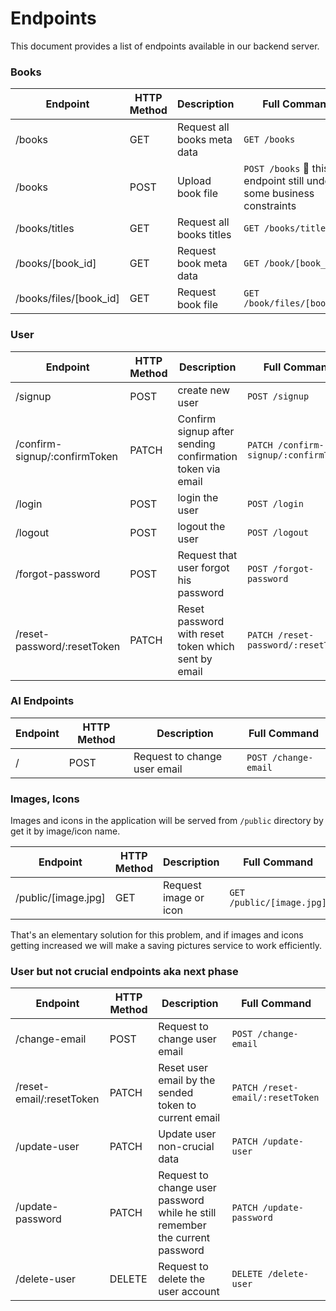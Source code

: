 # Endpoints

This document provides a list of endpoints available in our backend server.

### Books
| Endpoint | HTTP Method | Description | Full Command |
|----------|-------------|-------------|--------------|
| /books | GET | Request all books meta data | `GET /books` |
| /books | POST | Upload book file | `POST /books` 🚩 this endpoint still under some business constraints | 
| /books/titles | GET | Request all books titles | `GET /books/titles` |
| /books/[book_id] | GET | Request book meta data| `GET /book/[book_id]` |
| /books/files/[book_id] | GET | Request book file | `GET /book/files/[book_id]` |


### User
| Endpoint | HTTP Method | Description | Full Command |
|----------|-------------|-------------|--------------| 
| /signup | POST | create new user | `POST /signup` | 
| /confirm-signup/:confirmToken | PATCH | Confirm signup after sending confirmation token via email | `PATCH /confirm-signup/:confirmToken` | 
| /login | POST | login the user | `POST /login` | 
| /logout | POST | logout the user | `POST /logout` | 
| /forgot-password | POST | Request that user forgot his password | `POST /forgot-password` | 
| /reset-password/:resetToken | PATCH | Reset password with reset token which sent by email | `PATCH /reset-password/:resetToken` | 

### AI Endpoints 
| Endpoint | HTTP Method | Description | Full Command |
|----------|-------------|-------------|--------------| 
| / | POST | Request to change user email | `POST /change-email`| 

### Images, Icons
Images and icons in the application will be served from `/public` directory by get it by image/icon name.

| Endpoint | HTTP Method | Description | Full Command |
|----------|-------------|-------------|--------------| 
| /public/[image.jpg] | GET | Request image or icon | `GET /public/[image.jpg]` |


That's an elementary solution for this problem, and if images and icons getting increased we will make a saving pictures service to work efficiently.

### User but not crucial endpoints aka next phase
| Endpoint | HTTP Method | Description | Full Command |
|----------|-------------|-------------|--------------| 
| /change-email | POST | Request to change user email | `POST /change-email` | 
| /reset-email/:resetToken | PATCH | Reset user email by the sended token to current email | `PATCH /reset-email/:resetToken` | 
| /update-user | PATCH | Update user non-crucial data | `PATCH /update-user` | 
| /update-password | PATCH | Request to change user password while he still remember the current password | `PATCH /update-password` | 
| /delete-user | DELETE | Request to delete the user account | `DELETE /delete-user` | 


